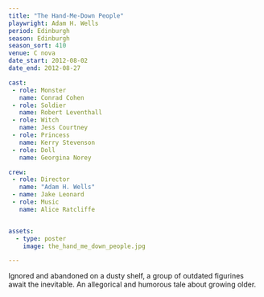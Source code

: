 ```yaml
---
title: "The Hand-Me-Down People"
playwright: Adam H. Wells
period: Edinburgh
season: Edinburgh
season_sort: 410
venue: C nova
date_start: 2012-08-02
date_end: 2012-08-27

cast:
 - role: Monster
   name: Conrad Cohen
 - role: Soldier
   name: Robert Leventhall
 - role: Witch
   name: Jess Courtney
 - role: Princess
   name: Kerry Stevenson
 - role: Doll
   name: Georgina Norey

crew:
 - role: Director
   name: "Adam H. Wells"
 - name: Jake Leonard
 - role: Music
   name: Alice Ratcliffe


assets:
  - type: poster
    image: the_hand_me_down_people.jpg

---
```


Ignored and abandoned on a dusty shelf, a group of outdated figurines await the inevitable. An allegorical and humorous tale about growing older.
